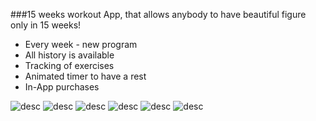 ###15 weeks workout
App, that allows anybody to have beautiful figure only in 15 weeks!

 - Every week - new program
 - All history is available
 - Tracking of exercises
 - Animated timer to have a rest
 - In-App purchases

![desc](https://github.com/megawina/15-weeks/blob/master/Screenshots%2015-weeks_1.0/scr1.png) ![desc](https://github.com/megawina/15-weeks/blob/master/Screenshots%2015-weeks_1.0/scr2.png) ![desc](https://github.com/megawina/15-weeks/blob/master/Screenshots%2015-weeks_1.0/scr3.png)
![desc](https://github.com/megawina/15-weeks/blob/master/Screenshots%2015-weeks_1.0/scr4.png) ![desc](https://github.com/megawina/15-weeks/blob/master/Screenshots%2015-weeks_1.0/scr5.png) ![desc](https://github.com/megawina/15-weeks/blob/master/Screenshots%2015-weeks_1.0/scr6.png)
